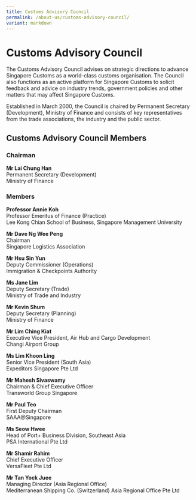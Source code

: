 ```yaml
---
title: Customs Advisory Council
permalink: /about-us/customs-advisory-council/
variant: markdown
---
```

# Customs Advisory Council

The Customs Advisory Council advises on strategic directions to advance Singapore Customs as a world-class customs organisation. The Council also functions as an active platform for Singapore Customs to solicit feedback and advice on industry trends, government policies and other matters that may affect Singapore Customs.

Established in March 2000, the Council is chaired by Permanent Secretary (Development), Ministry of Finance and consists of key representatives from the trade associations, the industry and the public sector.

## Customs Advisory Council Members

### Chairman

**Mr Lai Chung Han**  
Permanent Secretary (Development)<br>
Ministry of Finance


### Members

**Professor Annie Koh**<br>
Professor Emeritus of Finance (Practice)<br>
Lee Kong Chian School of Business, Singapore Management University<br> 

**Mr Dave Ng Wee Peng**  
Chairman  
Singapore Logistics Association

**Mr Hsu Sin Yun**  
Deputy Commissioner (Operations)  
Immigration &amp; Checkpoints Authority

**Ms Jane Lim**  
Deputy Secretary (Trade)  
Ministry of Trade and Industry

**Mr Kevin Shum**  
Deputy Secretary (Planning)  
Ministry of Finance

**Mr Lim Ching Kiat**  
Executive Vice President, Air Hub and Cargo Development  
Changi Airport Group

**Ms Lim Khoon Ling**  
Senior Vice President (South Asia)  
Expeditors Singapore Pte Ltd

**Mr Mahesh Sivaswamy**<br>
Chairman &amp; Chief Executive Officer<br>
Transworld Group Singapore<br>

**Mr Paul Teo**  
First Deputy Chairman  
SAAA@Singapore

**Ms Seow Hwee**  
Head of Port+ Business Division, Southeast Asia  
PSA International Pte Ltd

**Mr Shamir Rahim**  
Chief Executive Officer  
VersaFleet Pte Ltd

**Mr Tan Yock Juee**  
Managing Director (Asia Regional Office)  
Mediterranean Shipping Co. (Switzerland) Asia Regional Office Pte Ltd